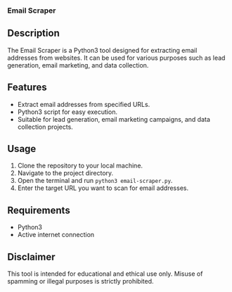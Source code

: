 ### Email Scraper

## Description
The Email Scraper is a Python3 tool designed for extracting email addresses from websites. It can be used for various purposes such as lead generation, email marketing, and data collection.

## Features
- Extract email addresses from specified URLs.
- Python3 script for easy execution.
- Suitable for lead generation, email marketing campaigns, and data collection projects.

## Usage
1. Clone the repository to your local machine.
2. Navigate to the project directory.
3. Open the terminal and run `python3 email-scraper.py`.
4. Enter the target URL you want to scan for email addresses.

## Requirements
- Python3
- Active internet connection

## Disclaimer
This tool is intended for educational and ethical use only. Misuse of spamming or illegal purposes is strictly prohibited.
